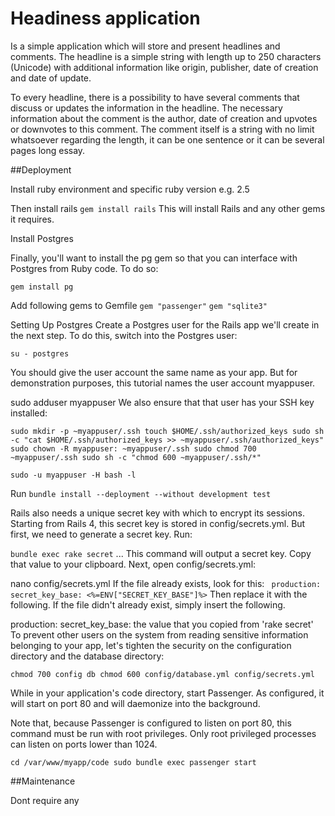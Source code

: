 # Headiness application

Is a simple application which will store and present headlines and comments. The headline is a simple string with length up to 250 characters (Unicode) with additional information like origin, publisher, date of creation and date of update. 

To every headline, there is a possibility to have several comments that discuss or updates the information in the headline. The necessary information about the comment is the author, date of creation and upvotes or downvotes to this comment. The comment itself is a string with no limit whatsoever regarding the length, it can be one sentence or it can be several pages long essay.

##Deployment

Install ruby environment and specific ruby version e.g. 2.5

Then install rails
`gem install rails`
This will install Rails and any other gems it requires.

Install Postgres

Finally, you'll want to install the pg gem so that you can interface with Postgres from Ruby code. To do so:

`gem install pg`

Add following gems to Gemfile
`gem "passenger"`
`gem "sqlite3"`

Setting Up Postgres
Create a Postgres user for the Rails app we'll create in the next step. To do this, switch into the Postgres user:

`su - postgres`



You should give the user account the same name as your app. But for demonstration purposes, this tutorial names the user account myappuser.

sudo adduser myappuser
We also ensure that that user has your SSH key installed:

`sudo mkdir -p ~myappuser/.ssh
touch $HOME/.ssh/authorized_keys
sudo sh -c "cat $HOME/.ssh/authorized_keys >> ~myappuser/.ssh/authorized_keys"
sudo chown -R myappuser: ~myappuser/.ssh
sudo chmod 700 ~myappuser/.ssh
sudo sh -c "chmod 600 ~myappuser/.ssh/*"`

`sudo -u myappuser -H bash -l`

Run `bundle install --deployment --without development test`

Rails also needs a unique secret key with which to encrypt its sessions. Starting from Rails 4, this secret key is stored in config/secrets.yml. But first, we need to generate a secret key. Run:

`bundle exec rake secret`
...
This command will output a secret key. Copy that value to your clipboard. Next, open config/secrets.yml:

nano config/secrets.yml
If the file already exists, look for this:
`
production:
  secret_key_base: <%=ENV["SECRET_KEY_BASE"]%>`
Then replace it with the following. If the file didn't already exist, simply insert the following.

production:
  secret_key_base: the value that you copied from 'rake secret'
To prevent other users on the system from reading sensitive information belonging to your app, let's tighten the security on the configuration directory and the database directory:

`chmod 700 config db
chmod 600 config/database.yml config/secrets.yml`

While in your application's code directory, start Passenger. As configured, it will start on port 80 and will daemonize into the background.

Note that, because Passenger is configured to listen on port 80, this command must be run with root privileges. Only root privileged processes can listen on ports lower than 1024.

`cd /var/www/myapp/code
sudo bundle exec passenger start`


##Maintenance

Dont require any